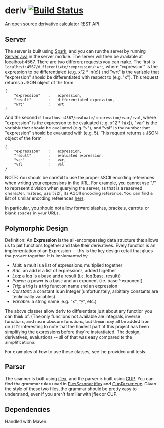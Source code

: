 # deriv [![Build Status](https://travis-ci.com/horeilly1101/deriv.svg?branch=master)](https://travis-ci.com/horeilly1101/deriv)

An open source derivative calculator REST API.

## Server

The server is built using [Spark](http://sparkjava.com/), and you can run the server by running 
[Server.java](src/main/java/com/deriv/server/Server.java) in the server module. The server will then be available
at localhost:4567. There are two different requests you can make. The first is
`localhost:4567/differentiate/:expression/:wrt`, where "expression" is the expression to be differentiated 
(e.g. x^2 * ln(x)) and "wrt" is the variable that "expression" should be differentiated with respect to (e.g. "x"). 
This request returns a JSON object of the form

    {  
        "expression"    :   expression,
        "result"        :   differentiated expression,
        "wrt"           :   wrt 
    }
    
And the second is `localhost:4567/evaluate/:expression/:var/:val`, where "expression" is the expression to be 
evaluated (e.g. x^2 * ln(x)), "var" is the variable that should be evaluated (e.g. "x"), and "val" is the number 
that "expression" should be evaluated with (e.g. 5). This request returns a JSON object of the form
              
    {  
        "expression"    :   expression,
        "result"        :   evaluated expression,
        "var"           :   var,
        "val            :   val
    }
    
NOTE: You should be careful to use the proper ASCII encoding references when writing your expressions in the URL.
For example, you cannot use "/" to represent division when querying the server, as that is a reserved character.
Instead, use %2F, its ASCII encoding reference. You can find a list of similar encoding references
[here](https://www.w3schools.com/tags/ref_urlencode.asp).

In particular, you should not allow forward slashes, brackets, carrots, or blank spaces in your URLs.

## Polymorphic Design

Definition: An **Expression** is the all-encompassing data structure that allows us to put functions
together and take their derivatives. Every function is an implementation of an Expression -- this
is the key design detail that glues the project together. It is implemented by

- *Mult*: a mult is a list of expressions, multiplied together
- *Add*: an add is a list of expressions, added together
- *Log*: a log is a base and a result (i.e. log(base, result))
- *Power*: a power is a base and an exponent (i.e. base ^ exponent)
- *Trig*: a trig is a trig function name and an expression
- *Constant*: a constant is an Integer (unfortunately, arbitrary constants are technically variables)
- *Variable*: a string name (e.g. "x", "y", etc.)

The above classes allow deriv to differentiate just about any function you can think of. (The only functions not
available are integrals, inverse functions, and more obscure functions, but these may all be added later on.) It's
interesting to note that the hardest part of this project has been simplifying the expressions before they're
instantiated. The design, derivatives, evaluations -- all of that was easy compared to the simplifications.

For examples of how to use these classes, see the provided unit tests.

## Parser

The scanner is built using [jflex](http://jflex.de/manual.html), and the parser is built using 
[CUP](http://jflex.de/manual.html). You can find the grammar rules used in 
[FlexScanner.jflex](src/main/jflex/com/deriv/parser/FlexScanner.jflex) and 
[CupParser.cup](src/main/cup/com/deriv/parser/CupParser.cup). Given the style of these two files, the 
grammar should be pretty easy to understand, even if you aren't familiar with jflex or CUP.

## Dependencies

Handled with Maven.